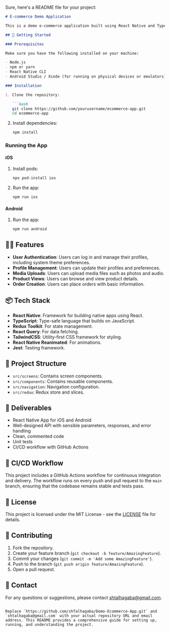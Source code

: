 Sure, here's a README file for your project:

```markdown
# E-commerce Demo Application

This is a demo e-commerce application built using React Native and TypeScript. It includes features such as user authentication, profile management, media uploads, product views, and order creation.

## 🚀 Getting Started

### Prerequisites

Make sure you have the following installed on your machine:

- Node.js
- npm or yarn
- React Native CLI
- Android Studio / Xcode (for running on physical devices or emulators)

### Installation

1. Clone the repository:

   ```bash
   git clone https://github.com/yourusername/ecommerce-app.git
   cd ecommerce-app
   ```

2. Install dependencies:

   ```bash
   npm install
   ```

### Running the App

#### iOS

1. Install pods:

   ```bash
   npx pod-install ios
   ```

2. Run the app:

   ```bash
   npm run ios
   ```

#### Android

1. Run the app:

   ```bash
   npm run android
   ```

## 🧑‍💻 Features

- **User Authentication**: Users can log in and manage their profiles, including system theme preferences.
- **Profile Management**: Users can update their profiles and preferences.
- **Media Uploads**: Users can upload media files such as photos and audio.
- **Product Views**: Users can browse and view product details.
- **Order Creation**: Users can place orders with basic information.

## 📦 Tech Stack

- **React Native**: Framework for building native apps using React.
- **TypeScript**: Type-safe language that builds on JavaScript.
- **Redux Toolkit**: For state management.
- **React Query**: For data fetching.
- **TailwindCSS**: Utility-first CSS framework for styling.
- **React Native Reanimated**: For animations.
- **Jest**: Testing framework.

## 🔧 Project Structure

- `src/screens`: Contains screen components.
- `src/components`: Contains reusable components.
- `src/navigation`: Navigation configuration.
- `src/redux`: Redux store and slices.

## 🚚 Deliverables

- React Native App for iOS and Android
- Well-designed API with sensible parameters, responses, and error handling
- Clean, commented code
- Unit tests
- CI/CD workflow with GitHub Actions

## 🔄 CI/CD Workflow

This project includes a GitHub Actions workflow for continuous integration and delivery. The workflow runs on every push and pull request to the `main` branch, ensuring that the codebase remains stable and tests pass.

## 📜 License

This project is licensed under the MIT License - see the [LICENSE](LICENSE) file for details.

## 📝 Contributing

1. Fork the repository.
2. Create your feature branch (`git checkout -b feature/AmazingFeature`).
3. Commit your changes (`git commit -m 'Add some AmazingFeature'`).
4. Push to the branch (`git push origin feature/AmazingFeature`).
5. Open a pull request.

## 📧 Contact

For any questions or suggestions, please contact [shtalhagaba@gmail.com](mailto:shtalhagaba@gmail.com).

```

Replace `https://github.com/shTalhagaba/Demo-Ecommerce-App.git` and `shtalhagaba@gmail.com` with your actual repository URL and email address. This README provides a comprehensive guide for setting up, running, and understanding the project.
